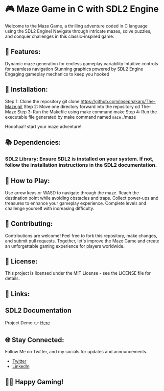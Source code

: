 # 🎮 Maze Game in C with SDL2 Engine

Welcome to the Maze Game, a thrilling adventure coded in C language using the SDL2 Engine! Navigate through intricate mazes, solve puzzles, and conquer challenges in this classic-inspired game.

## 🚀 Features:

Dynamic maze generation for endless gameplay variability
Intuitive controls for seamless navigation
Stunning graphics powered by SDL2 Engine
Engaging gameplay mechanics to keep you hooked
## 🔧 Installation:

Step 1: Clone the repository
	git clone https://github.com/josephakaro/The-Maze.git
Step 2: Move one directory forward into the repository
	cd The-Maze
Step 3: Run the Makefile using make command
	make
Step 4: Run the executable file generated by make command named ``maze``
	./maze

Hooohaa!! start your maze adventure!

## 📚 Dependencies:

### SDL2 Library: Ensure SDL2 is installed on your system. If not, follow the installation instructions in the SDL2 documentation.
## 🌟 How to Play:

Use arrow keys or WASD to navigate through the maze.
Reach the destination point while avoiding obstacles and traps.
Collect power-ups and treasures to enhance your gameplay experience.
Complete levels and challenge yourself with increasing difficulty.
## 🤝 Contributing:
Contributions are welcome! Feel free to fork this repository, make changes, and submit pull requests. Together, let's improve the Maze Game and create an unforgettable gaming experience for players worldwide.

## 📝 License:
This project is licensed under the MIT License - see the LICENSE file for details.

## 🔗 Links:

## SDL2 Documentation
Project Demo 👉 [Here](https://themaze.josephakaro.tech)
## 🌐 Stay Connected:
Follow Me on Twitter, and my socials for updates and announcements.
- [Twitter](https://twitter.com/joseph_akar0)
- [LinkedIn](https://www.linkedin.com/in/josephakaro)

## 👩‍💻 Happy Gaming!

